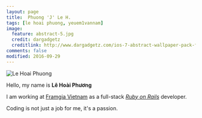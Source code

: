 ```yaml
---
layout: page
title:  Phuong 'J' Le H.
tags: [le hoai phuong, yeuem1vannam]
image:
  feature: abstract-5.jpg
  credit: dargadgetz
  creditlink: http://www.dargadgetz.com/ios-7-abstract-wallpaper-pack-for-iphone-5-and-ipod-touch-retina/
comments: false
modified: 2016-09-29
---
```

<div markdown="0">
  <div class="row text-center">
    <img class="img-responsive img-thumbnail" src="{{ site.baseurl }}/images/about-me.jpg" alt="Le Hoai Phuong">
    <p class="text-center">Hello, my name is <strong>Lê Hoài Phương</strong></p>
    <p class="text-center">
      I am working at <a href='http://framgia.com/'>Framgia Vietnam</a> as a full-stack <a href='http://rubyonrails.org/'><em>Ruby on Rails</em></a> developer.
    </p>
    <p class="text-center">Coding is not just a job for me, it's a passion.</p>
  </div>
</div>
